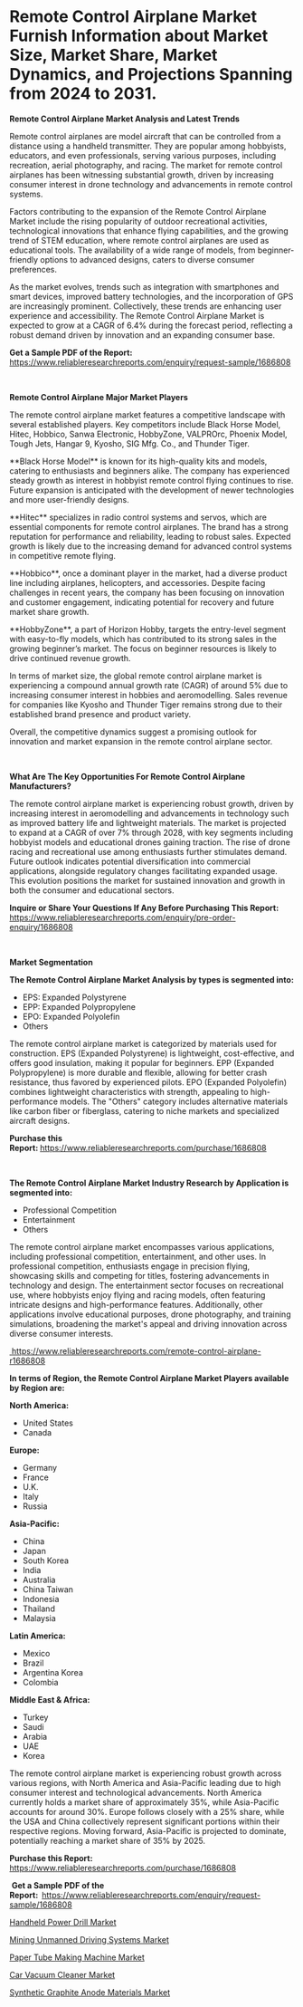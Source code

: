 <p><h1>Remote Control Airplane Market Furnish Information about Market Size, Market Share, Market Dynamics, and Projections Spanning from 2024 to 2031.</h1></p><p><strong>Remote Control Airplane Market Analysis and Latest Trends</strong></p>
<p><p>Remote control airplanes are model aircraft that can be controlled from a distance using a handheld transmitter. They are popular among hobbyists, educators, and even professionals, serving various purposes, including recreation, aerial photography, and racing. The market for remote control airplanes has been witnessing substantial growth, driven by increasing consumer interest in drone technology and advancements in remote control systems.</p><p>Factors contributing to the expansion of the Remote Control Airplane Market include the rising popularity of outdoor recreational activities, technological innovations that enhance flying capabilities, and the growing trend of STEM education, where remote control airplanes are used as educational tools. The availability of a wide range of models, from beginner-friendly options to advanced designs, caters to diverse consumer preferences.</p><p>As the market evolves, trends such as integration with smartphones and smart devices, improved battery technologies, and the incorporation of GPS are increasingly prominent. Collectively, these trends are enhancing user experience and accessibility. The Remote Control Airplane Market is expected to grow at a CAGR of 6.4% during the forecast period, reflecting a robust demand driven by innovation and an expanding consumer base.</p></p>
<p><strong>Get a Sample PDF of the Report:&nbsp;</strong> <a href="https://www.reliableresearchreports.com/enquiry/request-sample/1686808?utm_campaign=4&utm_medium=2&utm_source=Github&utm_content=ia&utm_term=16102024&utm_id=remote-control-airplane">https://www.reliableresearchreports.com/enquiry/request-sample/1686808</a></p>
<p>&nbsp;</p>
<p><strong>Remote Control Airplane Major Market Players</strong></p>
<p><p>The remote control airplane market features a competitive landscape with several established players. Key competitors include Black Horse Model, Hitec, Hobbico, Sanwa Electronic, HobbyZone, VALPROrc, Phoenix Model, Tough Jets, Hangar 9, Kyosho, SIG Mfg. Co., and Thunder Tiger.</p><p>**Black Horse Model** is known for its high-quality kits and models, catering to enthusiasts and beginners alike. The company has experienced steady growth as interest in hobbyist remote control flying continues to rise. Future expansion is anticipated with the development of newer technologies and more user-friendly designs.</p><p>**Hitec** specializes in radio control systems and servos, which are essential components for remote control airplanes. The brand has a strong reputation for performance and reliability, leading to robust sales. Expected growth is likely due to the increasing demand for advanced control systems in competitive remote flying.</p><p>**Hobbico**, once a dominant player in the market, had a diverse product line including airplanes, helicopters, and accessories. Despite facing challenges in recent years, the company has been focusing on innovation and customer engagement, indicating potential for recovery and future market share growth.</p><p>**HobbyZone**, a part of Horizon Hobby, targets the entry-level segment with easy-to-fly models, which has contributed to its strong sales in the growing beginner’s market. The focus on beginner resources is likely to drive continued revenue growth.</p><p>In terms of market size, the global remote control airplane market is experiencing a compound annual growth rate (CAGR) of around 5% due to increasing consumer interest in hobbies and aeromodelling. Sales revenue for companies like Kyosho and Thunder Tiger remains strong due to their established brand presence and product variety.</p><p>Overall, the competitive dynamics suggest a promising outlook for innovation and market expansion in the remote control airplane sector.</p></p>
<p>&nbsp;</p>
<p><strong>What Are The Key Opportunities For Remote Control Airplane Manufacturers?</strong></p>
<p><p>The remote control airplane market is experiencing robust growth, driven by increasing interest in aeromodelling and advancements in technology such as improved battery life and lightweight materials. The market is projected to expand at a CAGR of over 7% through 2028, with key segments including hobbyist models and educational drones gaining traction. The rise of drone racing and recreational use among enthusiasts further stimulates demand. Future outlook indicates potential diversification into commercial applications, alongside regulatory changes facilitating expanded usage. This evolution positions the market for sustained innovation and growth in both the consumer and educational sectors.</p></p>
<p><strong>Inquire or Share Your Questions If Any Before Purchasing This Report:</strong> <a href="https://www.reliableresearchreports.com/enquiry/pre-order-enquiry/1686808?utm_campaign=4&utm_medium=2&utm_source=Github&utm_content=ia&utm_term=16102024&utm_id=remote-control-airplane">https://www.reliableresearchreports.com/enquiry/pre-order-enquiry/1686808</a></p>
<p>&nbsp;</p>
<p><strong>Market Segmentation</strong></p>
<p><strong>The Remote Control Airplane Market Analysis by types is segmented into:</strong></p>
<p><ul><li>EPS: Expanded Polystyrene</li><li>EPP: Expanded Polypropylene</li><li>EPO: Expanded Polyolefin</li><li>Others</li></ul></p>
<p><p>The remote control airplane market is categorized by materials used for construction. EPS (Expanded Polystyrene) is lightweight, cost-effective, and offers good insulation, making it popular for beginners. EPP (Expanded Polypropylene) is more durable and flexible, allowing for better crash resistance, thus favored by experienced pilots. EPO (Expanded Polyolefin) combines lightweight characteristics with strength, appealing to high-performance models. The "Others" category includes alternative materials like carbon fiber or fiberglass, catering to niche markets and specialized aircraft designs.</p></p>
<p><strong>Purchase this Report:&nbsp;</strong><a href="https://www.reliableresearchreports.com/purchase/1686808?utm_campaign=4&utm_medium=2&utm_source=Github&utm_content=ia&utm_term=16102024&utm_id=remote-control-airplane">https://www.reliableresearchreports.com/purchase/1686808</a></p>
<p>&nbsp;</p>
<p><strong>The Remote Control Airplane Market Industry Research by Application is segmented into:</strong></p>
<p><ul><li>Professional Competition</li><li>Entertainment</li><li>Others</li></ul></p>
<p><p>The remote control airplane market encompasses various applications, including professional competition, entertainment, and other uses. In professional competition, enthusiasts engage in precision flying, showcasing skills and competing for titles, fostering advancements in technology and design. The entertainment sector focuses on recreational use, where hobbyists enjoy flying and racing models, often featuring intricate designs and high-performance features. Additionally, other applications involve educational purposes, drone photography, and training simulations, broadening the market's appeal and driving innovation across diverse consumer interests.</p></p>
<p><a href="https://www.reliableresearchreports.com/remote-control-airplane-r1686808?utm_campaign=4&utm_medium=2&utm_source=Github&utm_content=ia&utm_term=16102024&utm_id=remote-control-airplane">&nbsp;https://www.reliableresearchreports.com/remote-control-airplane-r1686808</a></p>
<p><strong>In terms of Region, the Remote Control Airplane Market Players available by Region are:</strong></p>
<p>
    <p> <strong> North America: </strong>
        <ul>
            <li>United States</li>
            <li>Canada</li>
        </ul>
        </p> 
    <p> <strong> Europe: </strong>
        <ul>
            <li>Germany</li>
            <li>France</li>
            <li>U.K.</li>
            <li>Italy</li>
            <li>Russia</li>
        </ul>
        </p> 
    <p> <strong> Asia-Pacific: </strong>
        <ul>
            <li>China</li>
            <li>Japan</li>
            <li>South Korea</li>
            <li>India</li>
            <li>Australia</li>
            <li>China Taiwan</li>
            <li>Indonesia</li>
            <li>Thailand</li>
            <li>Malaysia</li>
        </ul>
        </p> 
    <p> <strong> Latin America: </strong>
        <ul>
            <li>Mexico</li>
            <li>Brazil</li>
            <li>Argentina Korea</li>
            <li>Colombia</li>
        </ul>
        </p> 
    <p> <strong> Middle East & Africa: </strong>
        <ul>
            <li>Turkey</li>
            <li>Saudi</li>
            <li>Arabia</li>
            <li>UAE</li>
            <li>Korea</li>
        </ul>
    </p>
    </p>
<p><p>The remote control airplane market is experiencing robust growth across various regions, with North America and Asia-Pacific leading due to high consumer interest and technological advancements. North America currently holds a market share of approximately 35%, while Asia-Pacific accounts for around 30%. Europe follows closely with a 25% share, while the USA and China collectively represent significant portions within their respective regions. Moving forward, Asia-Pacific is projected to dominate, potentially reaching a market share of 35% by 2025.</p></p>
<p><strong>Purchase this Report: </strong><a href="https://www.reliableresearchreports.com/purchase/1686808?utm_campaign=4&utm_medium=2&utm_source=Github&utm_content=ia&utm_term=16102024&utm_id=remote-control-airplane">https://www.reliableresearchreports.com/purchase/1686808</a></p>
<p>&nbsp;<strong>Get a Sample PDF of the Report:&nbsp;&nbsp;</strong><a href="https://www.reliableresearchreports.com/enquiry/request-sample/1686808?utm_campaign=4&utm_medium=2&utm_source=Github&utm_content=ia&utm_term=16102024&utm_id=remote-control-airplane">https://www.reliableresearchreports.com/enquiry/request-sample/1686808</a></p>
<p><strong></strong></p>
<p><p><a href="https://github.com/kathiestrine5ty/Market-Research-Report-List-1/blob/main/handheld-power-drill-market.md?utm_campaign=4&utm_medium=2&utm_source=Github&utm_content=ia&utm_term=16102024&utm_id=remote-control-airplane">Handheld Power Drill Market</a></p><p><a href="https://www.linkedin.com/pulse/future-ready-strategic-insights-global-mining-unmanned-ogjnc?trk=public_post_embed_feed-article-content&utm_campaign=4&utm_medium=2&utm_source=Github&utm_content=ia&utm_term=16102024&utm_id=remote-control-airplane">Mining Unmanned Driving Systems Market</a></p><p><a href="https://issuu.com/reportprime-2/docs/paper-tube-making-machine-market-si_be4f9d0b63decc?utm_campaign=4&utm_medium=2&utm_source=Github&utm_content=ia&utm_term=16102024&utm_id=remote-control-airplane">Paper Tube Making Machine Market</a></p><p><a href="https://github.com/alesiasc0na/Market-Research-Report-List-1/blob/main/car-vacuum-cleaner-market.md?utm_campaign=4&utm_medium=2&utm_source=Github&utm_content=ia&utm_term=16102024&utm_id=remote-control-airplane">Car Vacuum Cleaner Market</a></p><p><a href="https://www.linkedin.com/pulse/exploring-synthetic-graphite-anode-materials-market-strategic-4c1wc?trk=public_post_embed_feed-article-content&utm_campaign=4&utm_medium=2&utm_source=Github&utm_content=ia&utm_term=16102024&utm_id=remote-control-airplane">Synthetic Graphite Anode Materials Market</a></p></p>